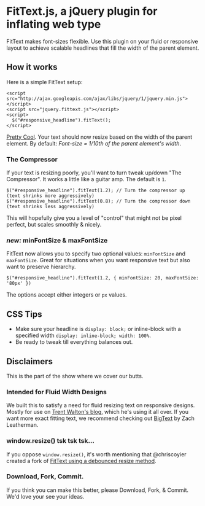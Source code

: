 # FitText.js, a jQuery plugin for inflating web type
FitText makes font-sizes flexible. Use this plugin on your fluid or responsive layout to achieve scalable headlines that fill the width of the parent element.

## How it works
Here is a simple FitText setup:

    <script src="http://ajax.googleapis.com/ajax/libs/jquery/1/jquery.min.js"></script>
   	<script src="jquery.fittext.js"></script>
   	<script>
      $("#responsive_headline").fitText();
    </script>

[Pretty Cool](http://www.hulu.com/watch/194733/saturday-night-live-miley-cyrus-show). Your text should now resize based on the width of the parent element. By default: *Font-size = 1/10th of the parent element's width*.

### The Compressor
If your text is resizing poorly, you'll want to turn tweak up/down "The Compressor". It works a little like a guitar amp. The default is `1`.

    $("#responsive_headline").fitText(1.2); // Turn the compressor up   (text shrinks more aggressively)
    $("#responsive_headline").fitText(0.8); // Turn the compressor down (text shrinks less aggressively)
    
This will hopefully give you a level of "control" that might not be pixel perfect, but scales smoothly & nicely.

### _new:_ minFontSize & maxFontSize
FitText now allows you to specify two optional values: `minFontSize` and `maxFontSize`. Great for situations when you want responsive text but also want to preserve hierarchy.

    $("#responsive_headline").fitText(1.2, { minFontSize: 20, maxFontSize: '80px' })

The options accept either integers or `px` values.

## CSS Tips

* Make sure your headline is `display: block;` or inline-block with a specified width `display: inline-block; width: 100%`. 
* Be ready to tweak till everything balances out.

## Disclaimers
This is the part of the show where we cover our butts.

### Intended for Fluid Width Designs
We built this to satisfy a need for fluid resizing text on responsive designs. Mostly for use on [Trent Walton's blog](http://trentwalton.com), which he's using it all over. If you want more exact fitting text, we recommend checking out [BigText](https://github.com/zachleat/BigText) by Zach Leatherman.

### window.resize() tsk tsk tsk...
If you oppose `window.resize()`, it's worth mentioning that @chriscoyier created a fork of [FitText using a debounced resize method](https://github.com/chriscoyier/FitText.js). 

### Download, Fork, Commit.
If you think you can make this better, please Download, Fork, & Commit. We'd love your see your ideas.
